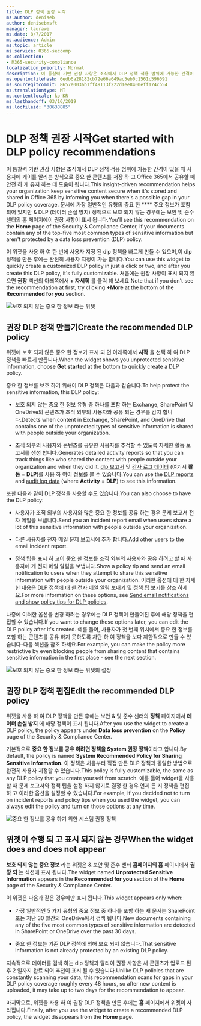 ```yaml
---
title: DLP 정책 권장 시작
ms.author: deniseb
author: denisebmsft
manager: laurawi
ms.date: 8/7/2017
ms.audience: Admin
ms.topic: article
ms.service: O365-seccomp
ms.collection:
- M365-security-compliance
localization_priority: Normal
description: 이 통찰력 기반 권장 사항은 조직에서 DLP 정책 적용 범위에 가능한 간격이 있을 때 사용자에 게이를 알리는 방식으로 중요 한 콘텐츠를 저장 하 고 Office 365에서 공유할 때 안전 하 게 유지 하는 데 도움이 됩니다. 문서에 가장 일반적인 유형의 중요 한 주요 정보가 포함 되어 있지만 &amp; DLP 정책에 의해 보호 되지 않는 경우에는 보안 및 준수 센터의 홈 페이지에서이 권장 사항을 확인할 수 있습니다.
ms.openlocfilehash: 6edb6a28182cb72e66a649ac5eb0c1561c596091
ms.sourcegitcommit: 8657e003ab1ff49113f222d1ee8400eff174cb54
ms.translationtype: MT
ms.contentlocale: ko-KR
ms.lasthandoff: 03/16/2019
ms.locfileid: "30638885"
---
```

# <a name="get-started-with-dlp-policy-recommendations"></a><span data-ttu-id="ebdb4-104">DLP 정책 권장 시작</span><span class="sxs-lookup"><span data-stu-id="ebdb4-104">Get started with DLP policy recommendations</span></span>

<span data-ttu-id="ebdb4-105">이 통찰력 기반 권장 사항은 조직에서 DLP 정책 적용 범위에 가능한 간격이 있을 때 사용자에 게이를 알리는 방식으로 중요 한 콘텐츠를 저장 하 고 Office 365에서 공유할 때 안전 하 게 유지 하는 데 도움이 됩니다.</span><span class="sxs-lookup"><span data-stu-id="ebdb4-105">This insight-driven recommendation helps your organization keep sensitive content secure when it's stored and shared in Office 365 by informing you when there's a possible gap in your DLP policy coverage.</span></span> <span data-ttu-id="ebdb4-106">문서에 가장 일반적인 유형의 중요 한 \*\*\*\* 주요 정보가 포함 되어 있지만 &amp; DLP (데이터 손실 방지) 정책으로 보호 되지 않는 경우에는 보안 및 준수 센터의 홈 페이지에이 권장 사항이 표시 됩니다.</span><span class="sxs-lookup"><span data-stu-id="ebdb4-106">You'll see this recommendation on the **Home** page of the Security &amp; Compliance Center, if your documents contain any of the top-five most common types of sensitive information but aren't protected by a data loss prevention (DLP) policy.</span></span> 
  
<span data-ttu-id="ebdb4-107">이 위젯을 사용 하 여 한 번에 사용자 지정 된 dlp 정책을 빠르게 만들 수 있으며,이 dlp 정책을 만든 후에는 완전히 사용자 지정이 가능 합니다.</span><span class="sxs-lookup"><span data-stu-id="ebdb4-107">You can use this widget to quickly create a customized DLP policy in just a click or two, and after you create this DLP policy, it's fully customizable.</span></span> <span data-ttu-id="ebdb4-108">처음에는 권장 사항이 표시 되지 않으면 **권장** 섹션의 아래쪽에서 **+ 자세히** 를 클릭 해 보세요.</span><span class="sxs-lookup"><span data-stu-id="ebdb4-108">Note that if you don't see the recommendation at first, try clicking **+More** at the bottom of the **Recommended for you** section.</span></span> 
  
![보호 되지 않는 중요 한 정보 라는 위젯](media/91bc04d2-6eff-4294-8b73-b2d56d26ffc4.png)
  
## <a name="create-the-recommended-dlp-policy"></a><span data-ttu-id="ebdb4-110">권장 DLP 정책 만들기</span><span class="sxs-lookup"><span data-stu-id="ebdb4-110">Create the recommended DLP policy</span></span>

<span data-ttu-id="ebdb4-111">위젯에 보호 되지 않은 중요 한 정보가 표시 되 면 아래쪽에서 **시작** 을 선택 하 여 DLP 정책을 빠르게 만듭니다.</span><span class="sxs-lookup"><span data-stu-id="ebdb4-111">When the widget shows you unprotected sensitive information, choose **Get started** at the bottom to quickly create a DLP policy.</span></span> 
  
<span data-ttu-id="ebdb4-112">중요 한 정보를 보호 하기 위해이 DLP 정책은 다음과 같습니다.</span><span class="sxs-lookup"><span data-stu-id="ebdb4-112">To help protect the sensitive information, this DLP policy:</span></span>
  
- <span data-ttu-id="ebdb4-113">보호 되지 않는 중요 한 정보 유형 중 하나를 포함 하는 Exchange, SharePoint 및 OneDrive의 콘텐츠가 조직 외부의 사용자와 공유 되는 경우를 감지 합니다.</span><span class="sxs-lookup"><span data-stu-id="ebdb4-113">Detects when content in Exchange, SharePoint, and OneDrive that contains one of the unprotected types of sensitive information is shared with people outside your organization.</span></span>
    
- <span data-ttu-id="ebdb4-114">조직 외부의 사용자와 콘텐츠를 공유한 사용자를 추적할 수 있도록 자세한 활동 보고서를 생성 합니다.</span><span class="sxs-lookup"><span data-stu-id="ebdb4-114">Generates detailed activity reports so that you can track things like who shared the content with people outside your organization and when they did it.</span></span> <span data-ttu-id="ebdb4-115">[dlp 보고서](view-the-dlp-reports.md) 및 [감사 로그 데이터](search-the-audit-log-in-security-and-compliance.md) (여기서 **활동** = **DLP**)를 사용 하 여이 정보를 볼 수 있습니다.</span><span class="sxs-lookup"><span data-stu-id="ebdb4-115">You can use the [DLP reports](view-the-dlp-reports.md) and [audit log data](search-the-audit-log-in-security-and-compliance.md) (where **Activity** = **DLP**) to see this information.</span></span>
    
<span data-ttu-id="ebdb4-116">또한 다음과 같이 DLP 정책을 사용할 수도 있습니다.</span><span class="sxs-lookup"><span data-stu-id="ebdb4-116">You can also choose to have the DLP policy:</span></span>
  
- <span data-ttu-id="ebdb4-117">사용자가 조직 외부의 사용자와 많은 중요 한 정보를 공유 하는 경우 문제 보고서 전자 메일을 보냅니다.</span><span class="sxs-lookup"><span data-stu-id="ebdb4-117">Send you an incident report email when users share a lot of this sensitive information with people outside your organization.</span></span>
    
- <span data-ttu-id="ebdb4-118">다른 사용자를 전자 메일 문제 보고서에 추가 합니다.</span><span class="sxs-lookup"><span data-stu-id="ebdb4-118">Add other users to the email incident report.</span></span>
    
- <span data-ttu-id="ebdb4-119">정책 팁을 표시 하 고이 중요 한 정보를 조직 외부의 사용자와 공유 하려고 할 때 사용자에 게 전자 메일 알림을 보냅니다.</span><span class="sxs-lookup"><span data-stu-id="ebdb4-119">Show a policy tip and send an email notification to users when they attempt to share this sensitive information with people outside your organization.</span></span> <span data-ttu-id="ebdb4-120">이러한 옵션에 대 한 자세한 내용은 [DLP 정책에 대 한 전자 메일 알림 보내기 및 정책 팁 보기](use-notifications-and-policy-tips.md)를 참조 하세요.</span><span class="sxs-lookup"><span data-stu-id="ebdb4-120">For more information on these options, see [Send email notifications and show policy tips for DLP policies](use-notifications-and-policy-tips.md).</span></span>
    
<span data-ttu-id="ebdb4-121">나중에 이러한 옵션을 변경 하려는 경우에는 DLP 정책이 만들어진 후에 해당 정책을 편집할 수 있습니다.</span><span class="sxs-lookup"><span data-stu-id="ebdb4-121">If you want to change these options later, you can edit the DLP policy after it's created.</span></span> <span data-ttu-id="ebdb4-122">예를 들어, 사용자가 첫 번째 위치에서 중요 한 정보를 포함 하는 콘텐츠를 공유 하지 못하도록 차단 하 여 정책을 보다 제한적으로 만들 수 있습니다-다음 섹션을 참조 하세요.</span><span class="sxs-lookup"><span data-stu-id="ebdb4-122">For example, you can make the policy more restrictive by even blocking people from sharing content that contains sensitive information in the first place - see the next section.</span></span>
  
![보호 되지 않는 중요 한 정보 라는 위젯의 설정](media/b6106cbd-1bed-4582-aaef-b678de470c9b.png)
  
## <a name="edit-the-recommended-dlp-policy"></a><span data-ttu-id="ebdb4-124">권장 DLP 정책 편집</span><span class="sxs-lookup"><span data-stu-id="ebdb4-124">Edit the recommended DLP policy</span></span>

<span data-ttu-id="ebdb4-125">위젯을 사용 하 여 DLP 정책을 만든 후에는 보안 &amp; 및 준수 센터의 **정책** 페이지에서 **데이터 손실 방지** 에 해당 정책이 표시 됩니다.</span><span class="sxs-lookup"><span data-stu-id="ebdb4-125">After you use the widget to create a DLP policy, the policy appears under **Data loss prevention** on the **Policy** page of the Security &amp; Compliance Center.</span></span> 
  
<span data-ttu-id="ebdb4-126">기본적으로 **중요 한 정보를 공유 하려면 정책을 System 권장 정책**이라고 합니다.</span><span class="sxs-lookup"><span data-stu-id="ebdb4-126">By default, the policy is named **System Recommended Policy for Sharing Sensitive Information**.</span></span> <span data-ttu-id="ebdb4-127">이 정책은 처음부터 직접 만든 DLP 정책과 동일한 방법으로 완전히 사용자 지정할 수 있습니다.</span><span class="sxs-lookup"><span data-stu-id="ebdb4-127">This policy is fully customizable, the same as any DLP policy that you create yourself from scratch.</span></span> <span data-ttu-id="ebdb4-128">예를 들어 widget을 사용할 때 문제 보고서와 정책 팁을 설정 하지 않기로 결정 한 경우 언제 든 지 정책을 편집 하 고 이러한 옵션을 설정할 수 있습니다.</span><span class="sxs-lookup"><span data-stu-id="ebdb4-128">For example, if you decided not to turn on incident reports and policy tips when you used the widget, you can always edit the policy and turn on those options at any time.</span></span>
  
![중요 한 정보를 공유 하기 위한 시스템 권장 정책](media/2fc49f25-ec25-4433-add4-d60f73888f13.png)
  
## <a name="when-the-widget-does-and-does-not-appear"></a><span data-ttu-id="ebdb4-130">위젯이 수행 되 고 표시 되지 않는 경우</span><span class="sxs-lookup"><span data-stu-id="ebdb4-130">When the widget does and does not appear</span></span>

<span data-ttu-id="ebdb4-131">**보호 되지 않는 중요 정보** 라는 위젯은 &amp; 보안 및 준수 센터 **홈페이지의 홈** 페이지에서 **권장 되** 는 섹션에 표시 됩니다.</span><span class="sxs-lookup"><span data-stu-id="ebdb4-131">The widget named **Unprotected Sensitive Information** appears in the **Recommended for you** section of the **Home** page of the Security &amp; Compliance Center.</span></span> 
  
<span data-ttu-id="ebdb4-132">이 위젯은 다음과 같은 경우에만 표시 됩니다.</span><span class="sxs-lookup"><span data-stu-id="ebdb4-132">This widget appears only when:</span></span>
  
- <span data-ttu-id="ebdb4-133">가장 일반적인 5 가지 유형의 중요 정보 중 하나를 포함 하는 새 문서는 SharePoint 또는 지난 30 일간의 OneDrive에서 검색 됩니다.</span><span class="sxs-lookup"><span data-stu-id="ebdb4-133">New documents containing any of the five most common types of sensitive information are detected in SharePoint or OneDrive over the past 30 days.</span></span>
    
- <span data-ttu-id="ebdb4-134">중요 한 정보는 기존 DLP 정책에 의해 보호 되지 않습니다.</span><span class="sxs-lookup"><span data-stu-id="ebdb4-134">That sensitive information is not already protected by an existing DLP policy.</span></span>
    
<span data-ttu-id="ebdb4-135">지속적으로 데이터를 검색 하는 dlp 정책과 달리이 권장 사항은 새 콘텐츠가 업로드 된 후 2 일까지 완료 되어 추천이 표시 될 수 있습니다.</span><span class="sxs-lookup"><span data-stu-id="ebdb4-135">Unlike DLP policies that are constantly scanning your data, this recommendation scans for gaps in your DLP policy coverage roughly every 48 hours, so after new content is uploaded, it may take up to two days for the recommendation to appear.</span></span>
  
<span data-ttu-id="ebdb4-136">마지막으로, 위젯을 사용 하 여 권장 DLP 정책을 만든 후에는 **홈** 페이지에서 위젯이 사라집니다.</span><span class="sxs-lookup"><span data-stu-id="ebdb4-136">Finally, after you use the widget to create a recommended DLP policy, the widget disappears from the **Home** page.</span></span> 
  

